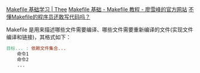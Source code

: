 [Makefile 基础学习 | Thee](https://www.theelyj.com/2022/12/28/Makefile%E5%9F%BA%E7%A1%80%E5%AD%A6%E4%B9%A0/)
[Makefile 基础 - Makefile 教程 - 廖雪峰的官方网站](https://liaoxuefeng.com/books/makefile/makefile-basic/index.html)
[不懂Makefile的程序员还敢写代码吗？](https://mp.weixin.qq.com/s/tKYuRfHfgnWvcq5VcDnrQw)

Makefile 是用来描述哪些文件需要编译、哪些文件需要重新编译的文件(实现文件编译和链接)，其格式如下：

```Makefile
目标... : 依赖文件集合...
	命令1
	命令2
	...
```